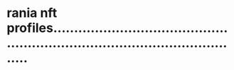 # rania nft profiles....................................................................................................

